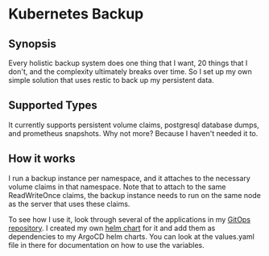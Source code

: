 # Kubernetes Backup

## Synopsis
Every holistic backup system does one thing that I want, 20 things that I don't, and the complexity ultimately breaks over time.  So I set up my own
simple solution that uses restic to back up my persistent data.

## Supported Types
It currently supports persistent volume claims, postgresql database dumps, and prometheus snapshots.  Why not more?  Because I haven't needed it to.

## How it works
I run a backup instance per namespace, and it attaches to the necessary volume claims in that namespace.  Note that to attach to the same ReadWriteOnce
claims, the backup instance needs to run on the same node as the server that uses these claims.

To see how I use it, look through several of the applications in my [GitOps repository](https://github.com/fred-drake/infrastructure/tree/master/cluster/apps).
I created my own [helm chart](https://github.com/fred-drake/infrastructure/tree/master/cluster/base/charts/backup) for it and add them as dependencies 
to my ArgoCD helm charts.  You can look at the values.yaml file in there for documentation on how to use the variables.
